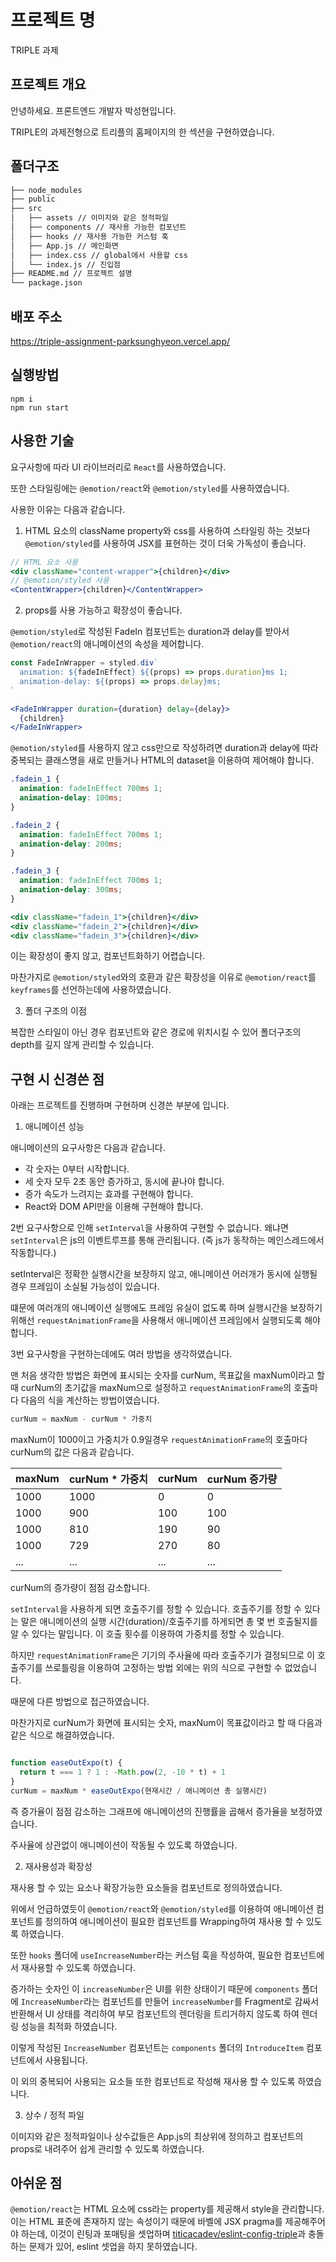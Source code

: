 # 프로젝트 명

TRIPLE 과제

## 프로젝트 개요

안녕하세요. 프론트엔드 개발자 박성현입니다.

TRIPLE의 과제전형으로 트리플의 홈페이지의 한 섹션을 구현하였습니다.

## 폴더구조

```bash
├── node_modules
├── public
├── src
│   ├── assets // 이미지와 같은 정적파일
│   ├── components // 재사용 가능한 컴포넌트
│   ├── hooks // 재사용 가능한 커스텀 훅
│   ├── App.js // 메인화면
│   ├── index.css // global에서 사용할 css
│   └── index.js // 진입점
├── README.md // 프로젝트 설명
└── package.json
```

## 배포 주소

https://triple-assignment-parksunghyeon.vercel.app/

## 실행방법

```
npm i
npm run start
```

## 사용한 기술

요구사항에 따라 UI 라이브러리로 `React`를 사용하였습니다.

또한 스타일링에는 `@emotion/react`와 `@emotion/styled`를 사용하였습니다.

사용한 이유는 다음과 같습니다.

1. HTML 요소의 className property와 css를 사용하여 스타일링 하는 것보다 `@emotion/styled`를 사용하여 JSX를 표현하는 것이 더욱 가독성이 좋습니다.

```jsx
// HTML 요소 사용
<div className="content-wrapper">{children}</div>
// @emotion/styled 사용
<ContentWrapper>{children}</ContentWrapper>
```

2. props를 사용 가능하고 확장성이 좋습니다.

`@emotion/styled`로 작성된 FadeIn 컴포넌트는 duration과 delay를 받아서 `@emotion/react`의 애니메이션의 속성을 제어합니다.

```js
const FadeInWrapper = styled.div`
  animation: ${fadeInEffect} ${(props) => props.duration}ms 1;
  animation-delay: ${(props) => props.delay}ms;
`
```

```jsx
<FadeInWrapper duration={duration} delay={delay}>
  {children}
</FadeInWrapper>
```

`@emotion/styled`를 사용하지 않고 css만으로 작성하려면 duration과 delay에 따라 중복되는 클래스명을 새로 만들거나 HTML의 dataset을 이용하여 제어해야 합니다.

```css
.fadein_1 {
  animation: fadeInEffect 700ms 1;
  animation-delay: 100ms;
}

.fadein_2 {
  animation: fadeInEffect 700ms 1;
  animation-delay: 200ms;
}

.fadein_3 {
  animation: fadeInEffect 700ms 1;
  animation-delay: 300ms;
}
```

```jsx
<div className="fadein_1">{children}</div>
<div className="fadein_2">{children}</div>
<div className="fadein_3">{children}</div>
```

이는 확장성이 좋지 않고, 컴포넌트화하기 어렵습니다.

마찬가지로 `@emotion/styled`와의 호환과 같은 확장성을 이유로 `@emotion/react`를 `keyframes`를 선언하는데에 사용하였습니다.

3. 폴더 구조의 이점

복잡한 스타일이 아닌 경우 컴포넌트와 같은 경로에 위치시킬 수 있어 폴더구조의 depth를 깊지 않게 관리할 수 있습니다.

## 구현 시 신경쓴 점

아래는 프로젝트를 진행하며 구현하며 신경쓴 부분에 입니다.

1. 애니메이션 성능

애니메이션의 요구사항은 다음과 같습니다.

- 각 숫자는 0부터 시작합니다.
- 세 숫자 모두 2초 동안 증가하고, 동시에 끝나야 합니다.
- 증가 속도가 느려지는 효과를 구현해야 합니다.
- React와 DOM API만을 이용해 구현해야 합니다.

2번 요구사항으로 인해 `setInterval`을 사용하여 구현할 수 없습니다.
왜냐면 `setInterval`은 js의 이벤트루프를 통해 관리됩니다. (즉 js가 동작하는 메인스레드에서 작동합니다.)

setInterval은 정확한 실행시간을 보장하지 않고, 애니메이션 어러개가 동시에 실행될 경우 프레임이 소실될 가능성이 있습니다.

떄문에 여러개의 애니메이션 실행에도 프레임 유실이 없도록 하며 실행시간을 보장하기 위해선 `requestAnimationFrame`을 사용해서 애니메이션 프레임에서 실행되도록 해야합니다.

3번 요구사항을 구현하는데에도 여러 방법을 생각하였습니다.

맨 처음 생각한 방법은 화면에 표시되는 숫자를 curNum, 목표값을 maxNum이라고 할 때 curNum의 초기값을 maxNum으로 설정하고 `requestAnimationFrame`의 호출마다 다음의 식을 계산하는 방법이였습니다.

```js
curNum = maxNum - curNum * 가중치
```

maxNum이 1000이고 가중치가 0.9일경우 `requestAnimationFrame`의 호출마다 curNum의 값은 다음과 같습니다.

| maxNum | curNum \* 가중치 | curNum | curNum 증가량 |
| ------ | ---------------- | ------ | ------------- |
| 1000   | 1000             | 0      | 0             |
| 1000   | 900              | 100    | 100           |
| 1000   | 810              | 190    | 90            |
| 1000   | 729              | 270    | 80            |
| ...    | ...              | ...    | ...           |

curNum의 증가량이 점점 감소합니다.

`setInterval`을 사용하게 되면 호출주기를 정할 수 있습니다. 호출주기를 정할 수 있다는 말은 애니메이션의 실행 시간(duration)/호출주기를 하게되면 총 몇 번 호출될지를 알 수 있다는 말입니다. 이 호출 횟수를 이용하여 가중치를 정할 수 있습니다.

하지만 `requestAnimationFrame`은 기기의 주사율에 따라 호출주기가 결정되므로 이 호출주기를 쓰로틀링을 이용하여 고정하는 방법 외에는 위의 식으로 구현할 수 없었습니다.

때문에 다른 방법으로 접근하였습니다.

마찬가지로 curNum가 화면에 표시되는 숫자, maxNum이 목표값이라고 할 때 다음과 같은 식으로 해결하였습니다.

```js

function easeOutExpo(t) {
  return t === 1 ? 1 : -Math.pow(2, -10 * t) + 1
}
curNum = maxNum * easeOutExpo(현재시간 / 애니메이션 총 실행시간)
```

즉 증가율이 점점 감소하는 그래프에 애니메이션의 진행률을 곱해서 증가율을 보정하였습니다.

주사율에 상관없이 애니메이션이 작동될 수 있도록 하였습니다.

2. 재사용성과 확장성

재사용 할 수 있는 요소나 확장가능한 요소들을 컴포넌트로 정의하였습니다.

위에서 언급하였듯이 `@emotion/react`와 `@emotion/styled`를 이용하여 애니메이션 컴포넌트를 정의하여 애니메이션이 필요한 컴포넌트를 Wrapping하여 재사용 할 수 있도록 하였습니다.

또한 `hooks` 폴더에 `useIncreaseNumber`라는 커스텀 훅을 작성하여, 필요한 컴포넌트에서 재사용할 수 있도록 하였습니다.

증가하는 숫자인 이 `increaseNumber`은 UI를 위한 상태이기 때문에 `components` 폴더에 `IncreaseNumber`라는 컴포넌트를 만들어 `increaseNumber`를 Fragment로 감싸서 반환해서 UI 상태를 격리하여 부모 컴포넌트의 렌더링을 트리거하지 않도록 하여 렌더링 성능을 최적화 하였습니다.

이렇게 작성된 `IncreaseNumber` 컴포넌트는 `components` 폴더의 `IntroduceItem` 컴포넌트에서 사용됩니다.

이 외의 중복되어 사용되는 요소들 또한 컴포넌트로 작성해 재사용 할 수 있도록 하였습니다.

3. 상수 / 정적 파일

이미지와 같은 정적파일이나 상수값들은 App.js의 최상위에 정의하고 컴포넌트의 props로 내려주어 쉽게 관리할 수 있도록 하였습니다.

## 아쉬운 점

`@emotion/react`는 HTML 요소에 css라는 property를 제공해서 style을 관리합니다. 이는 HTML 표준에 존재하지 않는 속성이기 때문에 바벨에 JSX pragma를 제공해주어야 하는데, 이것이 린팅과 포매팅을 셋업하며 [titicacadev/eslint-config-triple](https://github.com/titicacadev/eslint-config-triple)과 충돌하는 문제가 있어, eslint 셋업을 하지 못하였습니다.
